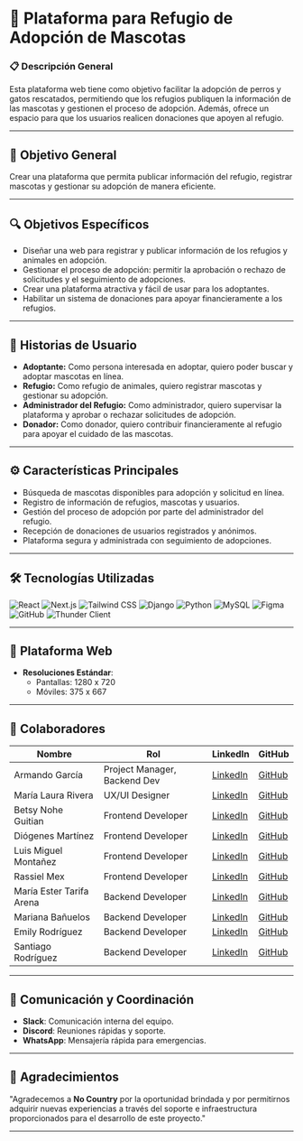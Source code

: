 # 🐾 **Plataforma para Refugio de Adopción de Mascotas**

### 📋 **Descripción General**
Esta plataforma web tiene como objetivo facilitar la adopción de perros y gatos rescatados, permitiendo que los refugios publiquen la información de las mascotas y gestionen el proceso de adopción. Además, ofrece un espacio para que los usuarios realicen donaciones que apoyen al refugio.

---

## 🎯 **Objetivo General**
Crear una plataforma que permita publicar información del refugio, registrar mascotas y gestionar su adopción de manera eficiente.

---

## 🔍 **Objetivos Específicos**
- Diseñar una web para registrar y publicar información de los refugios y animales en adopción.
- Gestionar el proceso de adopción: permitir la aprobación o rechazo de solicitudes y el seguimiento de adopciones.
- Crear una plataforma atractiva y fácil de usar para los adoptantes.
- Habilitar un sistema de donaciones para apoyar financieramente a los refugios.

---

## 📖 **Historias de Usuario**
- **Adoptante:** Como persona interesada en adoptar, quiero poder buscar y adoptar mascotas en línea.
- **Refugio:** Como refugio de animales, quiero registrar mascotas y gestionar su adopción.
- **Administrador del Refugio:** Como administrador, quiero supervisar la plataforma y aprobar o rechazar solicitudes de adopción.
- **Donador:** Como donador, quiero contribuir financieramente al refugio para apoyar el cuidado de las mascotas.

---

## ⚙️ **Características Principales**
- Búsqueda de mascotas disponibles para adopción y solicitud en línea.
- Registro de información de refugios, mascotas y usuarios.
- Gestión del proceso de adopción por parte del administrador del refugio.
- Recepción de donaciones de usuarios registrados y anónimos.
- Plataforma segura y administrada con seguimiento de adopciones.

---

## 🛠 **Tecnologías Utilizadas**

![React](https://img.shields.io/badge/React-61DAFB?style=for-the-badge&logo=react&logoColor=black)
![Next.js](https://img.shields.io/badge/Next.js-000000?style=for-the-badge&logo=nextdotjs&logoColor=white)
![Tailwind CSS](https://img.shields.io/badge/Tailwind_CSS-38B2AC?style=for-the-badge&logo=tailwindcss&logoColor=white)
![Django](https://img.shields.io/badge/Django-092E20?style=for-the-badge&logo=django&logoColor=white)
![Python](https://img.shields.io/badge/Python-3776AB?style=for-the-badge&logo=python&logoColor=white)
![MySQL](https://img.shields.io/badge/MySQL-4479A1?style=for-the-badge&logo=mysql&logoColor=white)
![Figma](https://img.shields.io/badge/Figma-F24E1E?style=for-the-badge&logo=figma&logoColor=white)
![GitHub](https://img.shields.io/badge/GitHub-181717?style=for-the-badge&logo=github&logoColor=white)
![Thunder Client](https://img.shields.io/badge/Thunder_Client-F05032?style=for-the-badge&logo=thunder-client&logoColor=white)

---

## 📱 **Plataforma Web**
- **Resoluciones Estándar**:
  - Pantallas: 1280 x 720
  - Móviles: 375 x 667

---

## 👥 **Colaboradores**

| **Nombre**                | **Rol**                          | **LinkedIn**                                   | **GitHub**                                   |
|---------------------------|----------------------------------|-----------------------------------------------|---------------------------------------------|
| Armando García            | Project Manager, Backend Dev    | [LinkedIn](https://www.linkedin.com/in/armando-garcía) | [GitHub](https://github.com/armando) |
| María Laura Rivera        | UX/UI Designer                   | [LinkedIn](https://www.linkedin.com/in/marialaurariverasanchez?utm_source=share&utm_campaign=share_via&utm_content=profile&utm_medium=android_app ) | [GitHub](https://github.com/marialaura) |
| Betsy Nohe Guitian        | Frontend Developer               | [LinkedIn](https://www.linkedin.com/in/betsy-nohe) | [GitHub](https://github.com/betsy) |
| Diógenes Martínez         | Frontend Developer               | [LinkedIn](https://www.linkedin.com/in/diogenes-martinez) | [GitHub](https://github.com/diogenes) |
| Luis Miguel Montañez      | Frontend Developer               | [LinkedIn](https://www.linkedin.com/in/luis-miguel-montanez) | [GitHub](https://github.com/luismiguel) |
| Rassiel Mex               | Frontend Developer               | [LinkedIn](https://www.linkedin.com/in/rassielmex) | [GitHub](https://github.com/RassielMex) |
| María Ester Tarifa Arena  | Backend Developer                | [LinkedIn](https://www.linkedin.com/in/maria-ester-tarifa) | [GitHub](https://github.com/mariaester) |
| Mariana Bañuelos          | Backend Developer                | [LinkedIn](https://www.linkedin.com/in/mariana-bañuelos) | [GitHub](https://github.com/mariana) |
| Emily Rodríguez           | Backend Developer               | [LinkedIn](https://www.linkedin.com/in/emily-rodríguez-) | [GitHub](https://github.com/emily123) |
| Santiago Rodríguez        | Backend Developer               | [LinkedIn](https://www.linkedin.com/in/santiago-rodríguez) | [GitHub](https://github.com/santiago) |

---

## 📡 **Comunicación y Coordinación**
- **Slack**: Comunicación interna del equipo.
- **Discord**: Reuniones rápidas y soporte.
- **WhatsApp**: Mensajería rápida para emergencias.

---

## 💙 **Agradecimientos**
"Agradecemos a **No Country** por la oportunidad brindada y por permitirnos adquirir nuevas experiencias a través del soporte e infraestructura proporcionados para el desarrollo de este proyecto."

---
